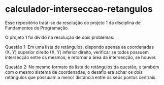 # calculador-interseccao-retangulos

Esse repositório tratá-se da resolução do projeto 1 da disciplina de Fundamentos de Programação.

O projeto 1 foi divido na resolução de dois problemas:

Questão 1: Em uma lista de retângulos, dispondo apenas as coordenadas (X,
Y) superior direito (X, Y) inferior direito, verificar se todos possuem intersecção entre
os mesmos, e retornar a área da intersecção, se houver.

Questão 2: No mesmo formato da lista de retângulos da questão, e também
com o mesmo sistema de coordenadas, o desafio era achar os dois retângulos que
possuíam a menor distância entre os seus pontos centrais.
